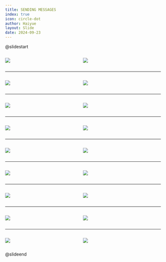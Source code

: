 ```yaml
---
title: SENDING MESSAGES
index: true
icon: circle-dot
author: Haiyue
layout: Slide
date: 2024-09-23
---
```

 
@slidestart

<div style="display:flex">
<div style="flex:1">

![](/reading/english/Level-L/SENDING%20MESSAGES/001.webp)
</div>
<div style="flex:1">

![](/reading/english/Level-L/SENDING%20MESSAGES/002.webp)
</div>
</div>

---

<div style="display:flex">
<div style="flex:1">

![](/reading/english/Level-L/SENDING%20MESSAGES/003.webp)
</div>
<div style="flex:1">

![](/reading/english/Level-L/SENDING%20MESSAGES/004.webp)
</div>
</div>

---

<div style="display:flex">
<div style="flex:1">

![](/reading/english/Level-L/SENDING%20MESSAGES/005.webp)
</div>
<div style="flex:1">

![](/reading/english/Level-L/SENDING%20MESSAGES/006.webp)
</div>
</div>

---

<div style="display:flex">
<div style="flex:1">

![](/reading/english/Level-L/SENDING%20MESSAGES/007.webp)
</div>
<div style="flex:1">

![](/reading/english/Level-L/SENDING%20MESSAGES/008.webp)
</div>
</div>

---

<div style="display:flex">
<div style="flex:1">

![](/reading/english/Level-L/SENDING%20MESSAGES/009.webp)
</div>
<div style="flex:1">

![](/reading/english/Level-L/SENDING%20MESSAGES/010.webp)
</div>
</div>

---

<div style="display:flex">
<div style="flex:1">

![](/reading/english/Level-L/SENDING%20MESSAGES/011.webp)
</div>
<div style="flex:1">

![](/reading/english/Level-L/SENDING%20MESSAGES/012.webp)
</div>
</div>

---

<div style="display:flex">
<div style="flex:1">

![](/reading/english/Level-L/SENDING%20MESSAGES/013.webp)
</div>
<div style="flex:1">

![](/reading/english/Level-L/SENDING%20MESSAGES/014.webp)
</div>
</div>

---

<div style="display:flex">
<div style="flex:1">

![](/reading/english/Level-L/SENDING%20MESSAGES/015.webp)
</div>
<div style="flex:1">

![](/reading/english/Level-L/SENDING%20MESSAGES/016.webp)
</div>
</div>

---

<div style="display:flex">
<div style="flex:1">

![](/reading/english/Level-L/SENDING%20MESSAGES/017.webp)
</div>
<div style="flex:1">

![](/reading/english/Level-L/SENDING%20MESSAGES/018.webp)
</div>
</div>

@slideend